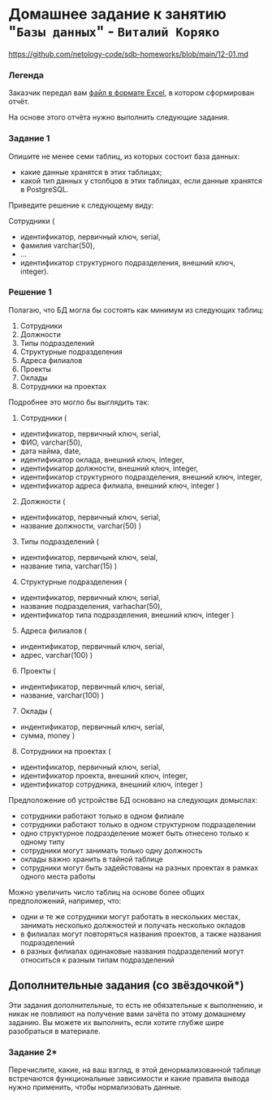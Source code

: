 # Домашнее задание к занятию "`Базы данных`" - `Виталий Коряко`

https://github.com/netology-code/sdb-homeworks/blob/main/12-01.md


### Легенда

Заказчик передал вам [файл в формате Excel](./hw-12-1.xlsx), в котором сформирован отчёт. 

На основе этого отчёта нужно выполнить следующие задания.

### Задание 1

Опишите не менее семи таблиц, из которых состоит база данных:

- какие данные хранятся в этих таблицах;
- какой тип данных у столбцов в этих таблицах, если данные хранятся в PostgreSQL.

Приведите решение к следующему виду:

Сотрудники (

- идентификатор, первичный ключ, serial,
- фамилия varchar(50),
- ...
- идентификатор структурного подразделения, внешний ключ, integer).

### Решение 1

Полагаю, что БД могла бы состоять как минимум из следующих таблиц:

1. Сотрудники
2. Должности
3. Типы подразделений
4. Структурные подразделения
5. Адреса филиалов
6. Проекты
7. Оклады
8. Сотрудники на проектах

Подробнее это могло бы выглядить так:

1. Сотрудники (
- идентификатор, первичный ключ, serial,
- ФИО, varchar(50),
- дата найма, date,
- идентификатор оклада, внешний ключ, integer,
- идентификатор должности, внешний ключ, integer,
- идентификатор структурного подразделения, внешний ключ, integer,
- идентификатор адреса филиала, внешний ключ, integer
)

2. Должности (
- идентификатор, первичный ключ, serial,
- название должности, varchar(50)
)

3. Типы подразделений (
- идентификатор, первичынй ключ, seial,
- название типа, varchar(15)
)

4. Структурные подразделения (
- идентификатор, первичный ключ, serial,
- название подразделения, varhachar(50),
- идентификатор типа подразделения, внешний ключ, integer
)

5. Адреса филиалов (
- индентификатор, первичный ключ, serial,
- адрес, varchar(100)
)

6. Проекты (
- индентификатор, первичный ключ, serial,
- название, varchar(100)
)

7. Оклады (
- индентификатор, первичный ключ, serial,
- сумма, money
)

8. Сотрудники на проектах (
- идентификатор, первичный ключ, serial,
- идентификатор проекта, внешний ключ, integer,
- идентификатор сотрудника, внешний ключ, integer
)

Предположение об устройстве БД основано на следующих домыслах:
- сотрудники работают только в одном филиале
- сотрудники работают только в одном структурном подразделении
- одно структурное подразделение может быть отнесено только к одному типу
- сотрудники могут занимать только одну должность
- оклады важно хранить в тайной таблице
- сотрудники могут быть задейстованы на разных проектах в рамках одного места работы

Можно увеличить число таблиц на основе более общих предположений, например, что:
- одни и те же сотрудники могут работать в нескольких местах, занимать несколько должностей и получать несколько окладов
- в филиалах могут повторяться названия проектов, а также названия подразделений
- в разных филиалах одинаковые названия подразделений могут относиться к разным типам подразделений


## Дополнительные задания (со звёздочкой*)
Эти задания дополнительные, то есть не обязательные к выполнению, и никак не повлияют на получение вами зачёта по этому домашнему заданию. Вы можете их выполнить, если хотите глубже шире разобраться в материале.


### Задание 2*

Перечислите, какие, на ваш взгляд, в этой денормализованной таблице встречаются функциональные зависимости и какие правила вывода нужно применить, чтобы нормализовать данные.